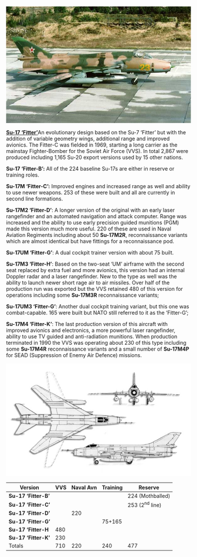 ![](/assets/images/warsaw/su/airforce/su17/image1.jpg)

[**Su-17 ‘Fitter’**](http://www.airvectors.net/avsu17_2.html#m3)An
evolutionary design based on the Su-7 ‘Fitter’ but with the addition of
variable geometry wings, additional range and improved avionics. The
Fitter-C was fielded in 1969, starting a long carrier as the mainstay
Fighter-Bomber for the Soviet Air Force (VVS). In total 2,867 were
produced including 1,165 Su-20 export versions used by 15 other nations.

**Su-17 ‘Fitter-B’:** All of the 224 baseline Su-17s are either in
reserve or training roles.

**Su-17M ‘Fitter-C’:** Improved engines and increased range as well and
ability to use newer weapons. 253 of these were built and all are
currently in second line formations.

**Su-17M2 ‘Fitter-D’**: A longer version of the original with an early
laser rangefinder and an automated navigation and attack computer. Range
was increased and the ability to use early precision guided munitions
(PGM) made this version much more useful. 220 of these are used in Naval
Aviation Regiments including about 50 **Su-17M2R**, reconnaissance
variants which are almost identical but have fittings for a
reconnaissance pod.

**Su-17UM ‘Fitter-G’**: A dual cockpit trainer version with about 75
built.

**Su-17M3 ‘Fitter-H’**: Based on the two-seat ‘UM’ airframe with the
second seat replaced by extra fuel and more avionics, this version had
an internal Doppler radar and a laser rangefinder. New to the type as
well was the ability to launch newer short rage air to air missiles.
Over half of the production run was exported but the VVS retained 480 of
this version for operations including some **Su-17M3R** reconnaissance
variants;

**Su-17UM3 ‘Fitter-G’**: Another dual cockpit training variant, but this
one was combat-capable. 165 were built but NATO still referred to it as
the ‘Fitter-G’;

**Su-17M4 ‘Fitter-K’**: The last production version of this aircraft
with improved avionics and electronics, a more powerful laser
rangefinder, ability to use TV guided and anti-radiation munitions. When
production terminated in 1990 the VVS was operating about 230 of this
type including some **Su-17M4R** reconnaissance variants and a small
number of **Su-17M4P** for SEAD (Suppression of Enemy Air Defence)
missions.

![](/assets/images/warsaw/su/airforce/su17/image2.jpg)

| Version              | VVS | Naval Avn | Training | Reserve                   |
| -------------------- | --- | --------- | -------- | ------------------------- |
| **Su-17 ‘Fitter-B’** |     |           |          | 224 (Mothballed)          |
| **Su-17 ‘Fitter-C’** |     |           |          | 253 (2<sup>nd</sup> line) |
| **Su-17 ‘Fitter-D’** |     | 220       |          |                           |
| **Su-17 ‘Fitter-G’** |     |           | 75+165   |                           |
| **Su-17 ‘Fitter-H**  | 480 |           |          |                           |
| **Su-17 ‘Fitter-K’** | 230 |           |          |                           |
| Totals               | 710 | 220       | 240      | 477                       |
